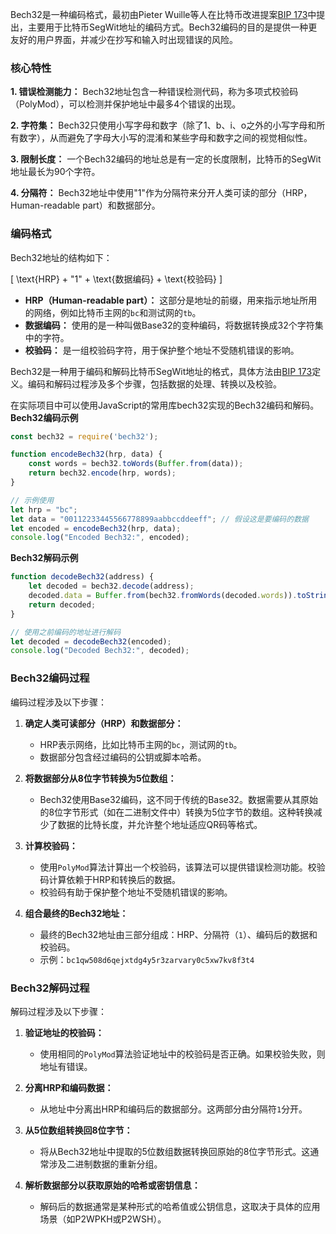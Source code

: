 Bech32是一种编码格式，最初由Pieter Wuille等人在比特币改进提案[BIP 173](https://github.com/bitcoin/bips/blob/master/bip-0173.mediawiki)中提出，主要用于比特币SegWit地址的编码方式。Bech32编码的目的是提供一种更友好的用户界面，并减少在抄写和输入时出现错误的风险。

### 核心特性

**1. 错误检测能力：**
Bech32地址包含一种错误检测代码，称为多项式校验码（PolyMod），可以检测并保护地址中最多4个错误的出现。

**2. 字符集：**
Bech32只使用小写字母和数字（除了1、b、i、o之外的小写字母和所有数字），从而避免了字母大小写的混淆和某些字母和数字之间的视觉相似性。

**3. 限制长度：**
一个Bech32编码的地址总是有一定的长度限制，比特币的SegWit地址最长为90个字符。

**4. 分隔符：**
Bech32地址中使用"1"作为分隔符来分开人类可读的部分（HRP，Human-readable part）和数据部分。

### 编码格式

Bech32地址的结构如下：

\[ \text{HRP} + "1" + \text{数据编码} + \text{校验码} \]

- **HRP（Human-readable part）：** 这部分是地址的前缀，用来指示地址所用的网络，例如比特币主网的`bc`和测试网的`tb`。
- **数据编码：** 使用的是一种叫做Base32的变种编码，将数据转换成32个字符集中的字符。
- **校验码：** 是一组校验码字符，用于保护整个地址不受随机错误的影响。

Bech32是一种用于编码和解码比特币SegWit地址的格式，具体方法由[BIP 173](https://github.com/bitcoin/bips/blob/master/bip-0173.mediawiki)定义。编码和解码过程涉及多个步骤，包括数据的处理、转换以及校验。  

在实际项目中可以使用JavaScript的常用库bech32实现的Bech32编码和解码。  
**Bech32编码示例**
```js
const bech32 = require('bech32');

function encodeBech32(hrp, data) {
    const words = bech32.toWords(Buffer.from(data));
    return bech32.encode(hrp, words);
}

// 示例使用
let hrp = "bc";
let data = "00112233445566778899aabbccddeeff"; // 假设这是要编码的数据
let encoded = encodeBech32(hrp, data);
console.log("Encoded Bech32:", encoded);
```

**Bech32解码示例**
```js
function decodeBech32(address) {
    let decoded = bech32.decode(address);
    decoded.data = Buffer.from(bech32.fromWords(decoded.words)).toString('hex');
    return decoded;
}

// 使用之前编码的地址进行解码
let decoded = decodeBech32(encoded);
console.log("Decoded Bech32:", decoded);
```

### Bech32编码过程

编码过程涉及以下步骤：

1. **确定人类可读部分（HRP）和数据部分：**
   - HRP表示网络，比如比特币主网的`bc`，测试网的`tb`。
   - 数据部分包含经过编码的公钥或脚本哈希。

2. **将数据部分从8位字节转换为5位数组：**
   - Bech32使用Base32编码，这不同于传统的Base32。数据需要从其原始的8位字节形式（如在二进制文件中）转换为5位字节的数组。这种转换减少了数据的比特长度，并允许整个地址适应QR码等格式。

3. **计算校验码：**
   - 使用`PolyMod`算法计算出一个校验码，该算法可以提供错误检测功能。校验码计算依赖于HRP和转换后的数据。
   - 校验码有助于保护整个地址不受随机错误的影响。

4. **组合最终的Bech32地址：**
   - 最终的Bech32地址由三部分组成：HRP、分隔符（`1`）、编码后的数据和校验码。
   - 示例：`bc1qw508d6qejxtdg4y5r3zarvary0c5xw7kv8f3t4`


### Bech32解码过程

解码过程涉及以下步骤：

1. **验证地址的校验码：**
   - 使用相同的`PolyMod`算法验证地址中的校验码是否正确。如果校验失败，则地址有错误。

2. **分离HRP和编码数据：**
   - 从地址中分离出HRP和编码后的数据部分。这两部分由分隔符`1`分开。

3. **从5位数组转换回8位字节：**
   - 将从Bech32地址中提取的5位数组数据转换回原始的8位字节形式。这通常涉及二进制数据的重新分组。

4. **解析数据部分以获取原始的哈希或密钥信息：**
   - 解码后的数据通常是某种形式的哈希值或公钥信息，这取决于具体的应用场景（如P2WPKH或P2WSH）。

